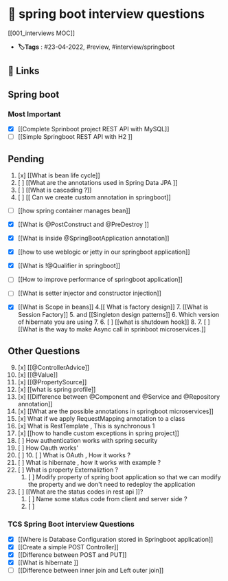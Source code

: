 # 📑 spring boot interview questions
[[001_interviews MOC]]

- **🏷️Tags** : #23-04-2022, #review, #interview/springboot

## 🔗 Links

##  Spring boot 



### Most Important 
- [x] [[Complete Sprinboot project REST API with MySQL]]
- [ ] [[Simple Springboot REST API with H2 ]]

## Pending 
1. [x] [[What is bean life cycle]]
2.  [ ] [[What are the annotations used in Spring Data JPA ]]
3. [ ] [[What is cascading ?]]
4.  [ ] [[ Can we create custom annotation in springboot]]
- [ ] [[how spring container manages bean]]
- [x] [[What is @PostConstruct and @PreDestroy ]]
- [x] [[What is inside @SpringBootApplication annotation]]
- [x] [[how to use weblogic or jetty in our springboot application]]
- [x] [[What is !@Qualifier in springboot]]
- [ ] [[How to improve performance of springboot application]]
- [ ] [[What is setter injector and constructor injection]]
- [x] [[What is Scope in beans]]
	4.[[ What is factory design]]
	7. [[What is Session Factory]]
	5.  and [[Singleton design patterns]]
	6. Which version of hibernate you are using 
	7. 6. [ ] [[what is shutdown hook]]
	8. 7. [ ] [[What is the way to make Async call in sprinboot microservices.]]


## Other Questions

9. [x] [[@ControllerAdvice]]
10. [x] [[@Value]] 
11. [x] [[@PropertySource]]
12. [x] [[what is spring profile]]
13. [x] [[Difference between @Component and @Service and @Repository annotation]]
14. [x] [[What are the possible annotations in springboot microservices]]
15. [x] What if we apply RequestMapping annotation to a class
16. [x] What is RestTemplate , This is synchronous
1
18. [x] [[how to handle custom exceptions in spring project]]
19. [ ] How authentication works with spring security
20. [ ] How Oauth works'
21. [ ] 10. [ ] What is OAuth , How it works ?
22. [ ] What is hibernate , how it works with example ?
23. [ ] What is property Externaliztion ?
	1. [ ] Modify property of spring boot application so that we can modify the property and we don't need to redeploy the application
24. [ ] [[What are the status codes in rest api ]]?
	1. [ ] Name some status code from client and server side ?
	2. [ ] 
### TCS Spring Boot interview Questions
- [x] [[Where is Database Configuration stored in Springboot application]]
- [x] [[Create a simple POST Controller]]
- [x] [[Difference between POST and PUT]]
- [x] [[What is hibernate ]]
- [ ] [[Difference between inner join and Left outer join]]
